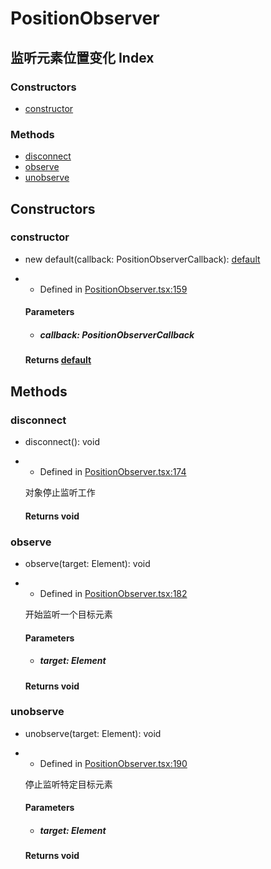 # PositionObserver
监听元素位置变化
Index
-----

### Constructors

*   [constructor](default.html#constructor)

### Methods

*   [disconnect](default.html#disconnect)
*   [observe](default.html#observe)
*   [unobserve](default.html#unobserve)

Constructors
------------

### constructor

*   new default(callback: PositionObserverCallback): [default](default.html)

*   *   Defined in [PositionObserver.tsx:159](https://github.com/robertpanvip/position-observer/blob/b581d77/src/PositionObserver.tsx#L159)

    #### Parameters

    *   ##### callback: PositionObserverCallback


    #### Returns [default](default.html)


Methods
-------

### disconnect

*   disconnect(): void

*   *   Defined in [PositionObserver.tsx:174](https://github.com/robertpanvip/position-observer/blob/b581d77/src/PositionObserver.tsx#L174)

    对象停止监听工作

    #### Returns void


### observe

*   observe(target: Element): void

*   *   Defined in [PositionObserver.tsx:182](https://github.com/robertpanvip/position-observer/blob/b581d77/src/PositionObserver.tsx#L182)

    开始监听一个目标元素

    #### Parameters

    *   ##### target: Element


    #### Returns void


### unobserve

*   unobserve(target: Element): void

*   *   Defined in [PositionObserver.tsx:190](https://github.com/robertpanvip/position-observer/blob/b581d77/src/PositionObserver.tsx#L190)

    停止监听特定目标元素

    #### Parameters

    *   ##### target: Element


    #### Returns void

